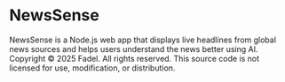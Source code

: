 # NewsSense
NewsSense is a Node.js web app that displays live headlines from global news sources and helps users understand the news better using AI. Copyright © 2025 Fadel. All rights reserved.  This source code is not licensed for use, modification, or distribution.

